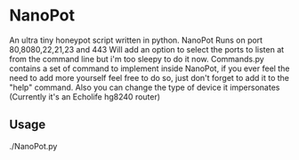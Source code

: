 # NanoPot
An ultra tiny honeypot script written in python.
NanoPot Runs on port 80,8080,22,21,23 and 443
Will add an option to select the ports to listen at from the command line but i'm too sleepy to do it now.
Commands.py contains a set of command to implement inside NanoPot, if you ever feel the need to add more yourself feel free to do so, just don't forget to add it to the "help" command.
Also you can change the type of device it impersonates (Currently it's an Echolife hg8240 router)

## Usage
./NanoPot.py

